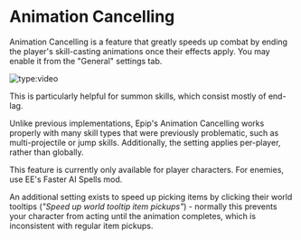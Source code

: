 # Animation Cancelling
Animation Cancelling is a feature that greatly speeds up combat by ending the player's skill-casting animations once their effects apply. You may enable it from the "General" settings tab.

![type:video](https://www.youtube.com/embed/Gru6atPL-38)

This is particularly helpful for summon skills, which consist mostly of end-lag.

Unlike previous implementations, Epip's Animation Cancelling works properly with many skill types that were previously problematic, such as multi-projectile or jump skills. Additionally, the setting applies per-player, rather than globally.

This feature is currently only available for player characters. For enemies, use EE's Faster AI Spells mod.

An additional setting exists to speed up picking items by clicking their world tooltips (*"Speed up world tooltip item pickups"*) - normally this prevents your character from acting until the animation completes, which is inconsistent with regular item pickups.